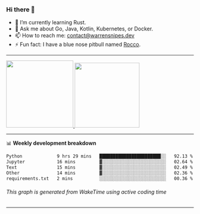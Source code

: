 ### Hi there 👋

- 🌱 I’m currently learning Rust.
- 💬 Ask me about Go, Java, Kotlin, Kubernetes, or Docker.
- 📫 How to reach me: contact@warrensnipes.dev
- ⚡ Fun fact: I have a blue nose pitbull named [Rocco](https://i.imgur.com/iLsSCKu.jpg).

-------


<a href="https://github.com/LockedThread/LockedThread">
  <img height="180em" src="https://github-readme-stats.vercel.app/api?username=LockedThread&theme=transparent&bg_color=00000000&show_icons=true&count_private=true" />
  <img height="174em" src="https://github-readme-stats.vercel.app/api/top-langs?username=LockedThread&theme=transparent&layout=compact&hide_progress=true&bg_color=00000000" />
  </a>

-------

📊 **Weekly development breakdown**
<!--START_SECTION:waka-->

```txt
Python             9 hrs 29 mins   ███████████████████████░░   92.13 %
Jupyter            16 mins         ▓░░░░░░░░░░░░░░░░░░░░░░░░   02.64 %
Text               15 mins         ▓░░░░░░░░░░░░░░░░░░░░░░░░   02.49 %
Other              14 mins         ▓░░░░░░░░░░░░░░░░░░░░░░░░   02.36 %
requirements.txt   2 mins          ░░░░░░░░░░░░░░░░░░░░░░░░░   00.36 %
```

<!--END_SECTION:waka-->
###### *This graph is generated from WakeTime using active coding time*
-------
